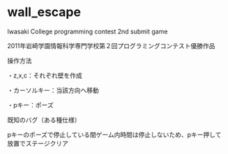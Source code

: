 # wall_escape
Iwasaki College programming contest 2nd  submit game

2011年岩崎学園情報科学専門学校第２回プログラミングコンテスト優勝作品

操作方法

・z,x,c：それぞれ壁を作成

・カーソルキー：当該方向へ移動

・pキー：ポーズ

既知のバグ（ある種仕様）

pキーのポーズで停止している間ゲーム内時間は停止しないため、pキー押して放置でステージクリア
